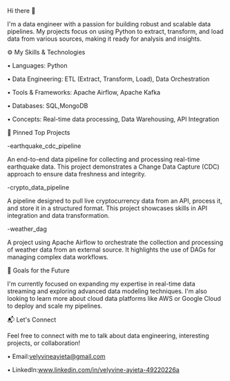 Hi there 👋

I'm a data engineer with a passion for building robust and scalable data pipelines. My projects focus on using Python to extract, transform, and load data from various sources, making it ready for analysis and insights.

⚙️ My Skills & Technologies

• Languages: Python

• Data Engineering: ETL (Extract, Transform, Load), Data Orchestration

• Tools & Frameworks: Apache Airflow, Apache Kafka

• Databases: SQL,MongoDB

• Concepts: Real-time data processing, Data Warehousing, API Integration

🚀 Pinned Top Projects

-earthquake_cdc_pipeline

An end-to-end data pipeline for collecting and processing real-time earthquake data. This project demonstrates a Change Data Capture (CDC) approach to ensure data freshness and integrity.

-crypto_data_pipeline

A pipeline designed to pull live cryptocurrency data from an API, process it, and store it in a structured format. This project showcases skills in API integration and data transformation.

-weather_dag

A project using Apache Airflow to orchestrate the collection and processing of weather data from an external source. It highlights the use of DAGs for managing complex data workflows.

🌱 Goals for the Future

I'm currently focused on expanding my expertise in real-time data streaming and exploring advanced data modeling techniques. I'm also looking to learn more about cloud data platforms like AWS or Google Cloud to deploy and scale my pipelines.

📬 Let's Connect

Feel free to connect with me to talk about data engineering, interesting projects, or collaboration!

• Email:velyvineayieta@gmail.com

• LinkedIn:www.linkedin.com/in/velyvine-ayieta-49220226a
